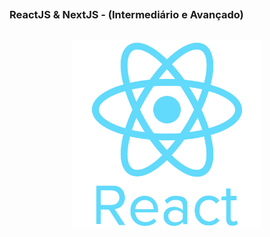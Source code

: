 ##
### ReactJS & NextJS - (Intermediário e Avançado)
##


<p align="center">
  <img alt="...." src="./1 Seção - Introdução/pngwing.com.png" width="60%">
</p>